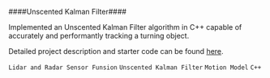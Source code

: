 ####Unscented Kalman Filter####

Implemented an Unscented Kalman Filter algorithm in C++ capable of accurately and performantly tracking a turning object.

Detailed project description and starter code can be found [here](https://github.com/udacity/CarND-Unscented-Kalman-Filter-Project).

`Lidar and Radar Sensor Funsion` `Unscented Kalman Filter` `Motion Model` `C++`